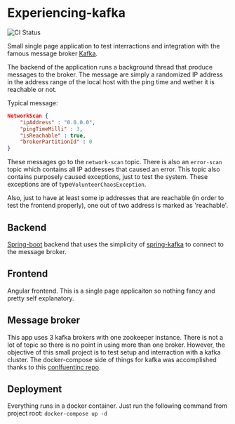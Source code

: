 # Experiencing-kafka
![CI Status](https://github.com/guidou44/experiencing-kafka/workflows/experiencing-kafka%20CI/badge.svg?branch=main)

Small single page application to test interractions and integration with the famous message broker
[Kafka](https://kafka.apache.org/).

The backend of the application runs a background thread that produce messages to the broker. The message are simply a randomized IP address in the address range of the local host with the ping time and wether it is reachable or not.

Typical message:
```json
NetworkScan {
    "ipAddress" : "0.0.0.0",
    "pingTimeMilli" : 3,
    "isReachable" : true,
    "brokerPartitionId" : 0
}
```
These messages go to the ``network-scan`` topic. There is also an ``error-scan`` topic which contains all IP addresses that caused an error. This topic also contains purposely caused exceptions, just to test the system. These exceptions are of type``VolunteerChaosException``.

Also, just to have at least some ip addresses that are reachable (in order to test the frontend properly), one out of two address is marked as 'reachable'.

## Backend
[Spring-boot](https://spring.io/projects/spring-boot) backend that uses the simplicity of
[spring-kafka](https://spring.io/projects/spring-kafka) to connect to the message broker.

## Frontend
Angular frontend. This is a single page applicaiton so nothing fancy and pretty self explanatory.

## Message broker
This app uses 3 kafka brokers with one zookeeper instance. There is not a lot of topic so there is no point in using more than one broker. However, the objective of this small project is to test setup and interraction with a kafka cluster.
The docker-compose side of things for kafka was accomplished thanks to this [conlfuentinc repo](https://github.com/confluentinc/examples/blob/5.3.1-post/cp-all-in-one/docker-compose.yml).

## Deployment
Everything runs in a docker container. Just run the following command from project root:
``docker-compose up -d``
